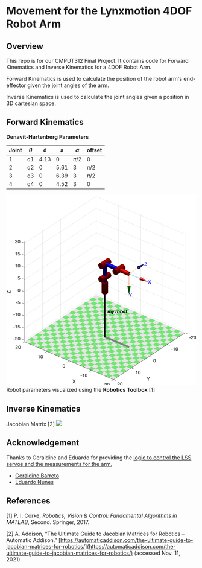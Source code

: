 # Movement for the Lynxmotion 4DOF Robot Arm

## Overview
This repo is for our CMPUT312 Final Project. It contains code for Forward Kinematics and Inverse Kinematics for a 4DOF Robot Arm.

Forward Kinematics is used to calculate the position of the robot arm's end-effector given the joint angles of the arm.

Inverse Kinematics is used to calculate the joint angles given a position in 3D cartesian space.

## Forward Kinematics

**Denavit-Hartenberg Parameters**



| Joint |$\theta$  | d | a  |$\alpha$ |offset  |
|--|--|--|--|--|--|
| 1 | q1 | 4.13 | 0 | $\pi/2$ | 0 |
| 2 | q2 | 0 | 5.61 | 3 | $\pi/2$ |
| 3 | q3 | 0 | 6.39 | 3 | $\pi/2$ |
| 4 | q4 | 0 | 4.52 | 3 | 0 |



![Robot workspace](https://github.com/CMPUT312-Final-Project/robot-arm/raw/f5b7601f4e0b0169ba6125f1649eb3fd243f89a8/robot.png)
Robot parameters visualized using the **Robotics Toolbox** [1]

## Inverse Kinematics

Jacobian Matrix [2]
<img src="https://render.githubusercontent.com/render/math?math=%5CLarge%20%5Ccolor%7Bgrey%7DJ%3D%0A%5Cleft%5B%5Cbegin%7Bmatrix%7D%5Cleft(5.61%20%5Csin%7B%5Cleft(q_%7B2%7D%20%5Cright)%7D%20%2B%206.39%20%5Ccos%7B%5Cleft(q_%7B2%7D%20%2B%20q_%7B3%7D%20%5Cright)%7D%20%2B%204.52%20%5Ccos%7B%5Cleft(q_%7B2%7D%20%2B%20q_%7B3%7D%20%2B%20q_%7B4%7D%20%5Cright)%7D%5Cright)%20%5Csin%7B%5Cleft(q_%7B1%7D%20%5Cright)%7D%20%26%20%5Cleft(6.39%20%5Csin%7B%5Cleft(q_%7B2%7D%20%2B%20q_%7B3%7D%20%5Cright)%7D%20%2B%204.52%20%5Csin%7B%5Cleft(q_%7B2%7D%20%2B%20q_%7B3%7D%20%2B%20q_%7B4%7D%20%5Cright)%7D%20-%205.61%20%5Ccos%7B%5Cleft(q_%7B2%7D%20%5Cright)%7D%5Cright)%20%5Ccos%7B%5Cleft(q_%7B1%7D%20%5Cright)%7D%20%26%20%5Cleft(6.39%20%5Csin%7B%5Cleft(q_%7B2%7D%20%2B%20q_%7B3%7D%20%5Cright)%7D%20%2B%204.52%20%5Csin%7B%5Cleft(q_%7B2%7D%20%2B%20q_%7B3%7D%20%2B%20q_%7B4%7D%20%5Cright)%7D%5Cright)%20%5Ccos%7B%5Cleft(q_%7B1%7D%20%5Cright)%7D%20%26%204.52%20%5Csin%7B%5Cleft(q_%7B2%7D%20%2B%20q_%7B3%7D%20%2B%20q_%7B4%7D%20%5Cright)%7D%20%5Ccos%7B%5Cleft(q_%7B1%7D%20%5Cright)%7D%5C%5C-%20%5Cleft(5.61%20%5Csin%7B%5Cleft(q_%7B2%7D%20%5Cright)%7D%20%2B%206.39%20%5Ccos%7B%5Cleft(q_%7B2%7D%20%2B%20q_%7B3%7D%20%5Cright)%7D%20%2B%204.52%20%5Ccos%7B%5Cleft(q_%7B2%7D%20%2B%20q_%7B3%7D%20%2B%20q_%7B4%7D%20%5Cright)%7D%5Cright)%20%5Ccos%7B%5Cleft(q_%7B1%7D%20%5Cright)%7D%20%26%20%5Cleft(6.39%20%5Csin%7B%5Cleft(q_%7B2%7D%20%2B%20q_%7B3%7D%20%5Cright)%7D%20%2B%204.52%20%5Csin%7B%5Cleft(q_%7B2%7D%20%2B%20q_%7B3%7D%20%2B%20q_%7B4%7D%20%5Cright)%7D%20-%205.61%20%5Ccos%7B%5Cleft(q_%7B2%7D%20%5Cright)%7D%5Cright)%20%5Csin%7B%5Cleft(q_%7B1%7D%20%5Cright)%7D%20%26%20%5Cleft(6.39%20%5Csin%7B%5Cleft(q_%7B2%7D%20%2B%20q_%7B3%7D%20%5Cright)%7D%20%2B%204.52%20%5Csin%7B%5Cleft(q_%7B2%7D%20%2B%20q_%7B3%7D%20%2B%20q_%7B4%7D%20%5Cright)%7D%5Cright)%20%5Csin%7B%5Cleft(q_%7B1%7D%20%5Cright)%7D%20%26%204.52%20%5Csin%7B%5Cleft(q_%7B1%7D%20%5Cright)%7D%20%5Csin%7B%5Cleft(q_%7B2%7D%20%2B%20q_%7B3%7D%20%2B%20q_%7B4%7D%20%5Cright)%7D%5C%5C0%20%26%20-%205.61%20%5Csin%7B%5Cleft(q_%7B2%7D%20%5Cright)%7D%20-%206.39%20%5Ccos%7B%5Cleft(q_%7B2%7D%20%2B%20q_%7B3%7D%20%5Cright)%7D%20-%204.52%20%5Ccos%7B%5Cleft(q_%7B2%7D%20%2B%20q_%7B3%7D%20%2B%20q_%7B4%7D%20%5Cright)%7D%20%26%20-%206.39%20%5Ccos%7B%5Cleft(q_%7B2%7D%20%2B%20q_%7B3%7D%20%5Cright)%7D%20-%204.52%20%5Ccos%7B%5Cleft(q_%7B2%7D%20%2B%20q_%7B3%7D%20%2B%20q_%7B4%7D%20%5Cright)%7D%20%26%20-%204.52%20%5Ccos%7B%5Cleft(q_%7B2%7D%20%2B%20q_%7B3%7D%20%2B%20q_%7B4%7D%20%5Cright)%7D%5C%5C0%20%26%20%5Csin%7B%5Cleft(q_%7B1%7D%20%5Cright)%7D%20%26%20%5Csin%7B%5Cleft(q_%7B1%7D%20%5Cright)%7D%20%26%20%5Csin%7B%5Cleft(q_%7B1%7D%20%5Cright)%7D%5C%5C0%20%26%20-%20%5Ccos%7B%5Cleft(q_%7B1%7D%20%5Cright)%7D%20%26%20-%20%5Ccos%7B%5Cleft(q_%7B1%7D%20%5Cright)%7D%20%26%20-%20%5Ccos%7B%5Cleft(q_%7B1%7D%20%5Cright)%7D%5C%5C1%20%26%200%20%26%200%20%26%200%5Cend%7Bmatrix%7D%5Cright%5D">



## Acknowledgement

Thanks to Geraldine and Eduardo for providing the [logic to control the LSS servos and the measurements for the arm.](https://github.com/Robotics-Technology/Chess-Robot/blob/master/ArmControl.py)
-   [Geraldine Barreto](http://github.com/geraldinebc)
-   [Eduardo Nunes](https://github.com/EduardoFNA)

## References

[1] P. I. Corke, _Robotics, Vision & Control: Fundamental Algorithms in MATLAB_, Second. Springer, 2017.

[2] A. Addison, “The Ultimate Guide to Jacobian Matrices for Robotics – Automatic Addison.” [https://automaticaddison.com/the-ultimate-guide-to-jacobian-matrices-for-robotics/](https://automaticaddison.com/the-ultimate-guide-to-jacobian-matrices-for-robotics/) (accessed Nov. 11, 2021).